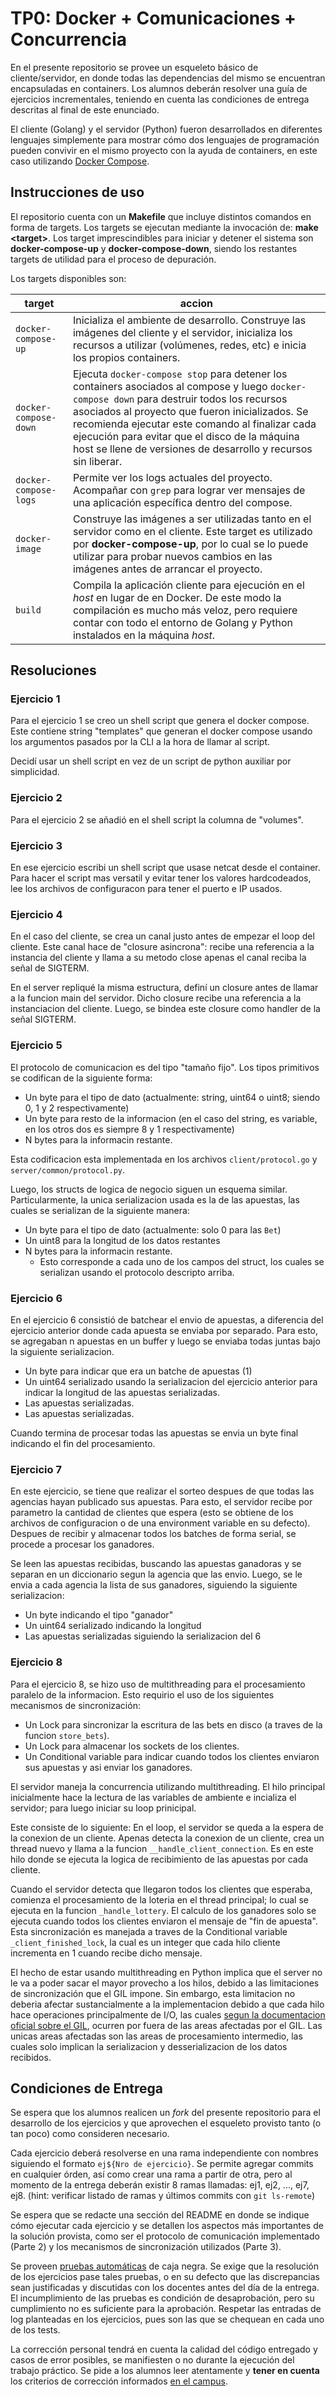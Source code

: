 # TP0: Docker + Comunicaciones + Concurrencia

En el presente repositorio se provee un esqueleto básico de cliente/servidor, en donde todas las dependencias del mismo se encuentran encapsuladas en containers. Los alumnos deberán resolver una guía de ejercicios incrementales, teniendo en cuenta las condiciones de entrega descritas al final de este enunciado.

 El cliente (Golang) y el servidor (Python) fueron desarrollados en diferentes lenguajes simplemente para mostrar cómo dos lenguajes de programación pueden convivir en el mismo proyecto con la ayuda de containers, en este caso utilizando [Docker Compose](https://docs.docker.com/compose/).

## Instrucciones de uso
El repositorio cuenta con un **Makefile** que incluye distintos comandos en forma de targets. Los targets se ejecutan mediante la invocación de:  **make \<target\>**. Los target imprescindibles para iniciar y detener el sistema son **docker-compose-up** y **docker-compose-down**, siendo los restantes targets de utilidad para el proceso de depuración.

Los targets disponibles son:

| target  | accion  |
|---|---|
|  `docker-compose-up`  | Inicializa el ambiente de desarrollo. Construye las imágenes del cliente y el servidor, inicializa los recursos a utilizar (volúmenes, redes, etc) e inicia los propios containers. |
| `docker-compose-down`  | Ejecuta `docker-compose stop` para detener los containers asociados al compose y luego  `docker-compose down` para destruir todos los recursos asociados al proyecto que fueron inicializados. Se recomienda ejecutar este comando al finalizar cada ejecución para evitar que el disco de la máquina host se llene de versiones de desarrollo y recursos sin liberar. |
|  `docker-compose-logs` | Permite ver los logs actuales del proyecto. Acompañar con `grep` para lograr ver mensajes de una aplicación específica dentro del compose. |
| `docker-image`  | Construye las imágenes a ser utilizadas tanto en el servidor como en el cliente. Este target es utilizado por **docker-compose-up**, por lo cual se lo puede utilizar para probar nuevos cambios en las imágenes antes de arrancar el proyecto. |
| `build` | Compila la aplicación cliente para ejecución en el _host_ en lugar de en Docker. De este modo la compilación es mucho más veloz, pero requiere contar con todo el entorno de Golang y Python instalados en la máquina _host_. |

## Resoluciones

### Ejercicio 1

Para el ejercicio 1 se creo un shell script que genera el docker compose. Este contiene string "templates" que generan el docker compose usando los argumentos pasados por la CLI a la hora de llamar al script.

Decidí usar un shell script en vez de un script de python auxiliar por simplicidad.

### Ejercicio 2

Para el ejercicio 2 se añadió en el shell script la columna de "volumes".

### Ejercicio 3

En ese ejercicio escribi un shell script que usase netcat desde el container. Para hacer el script mas versatil y evitar tener los valores hardcodeados, lee los archivos de configuracon para tener el puerto e IP usados.

### Ejercicio 4

En el caso del cliente, se crea un canal justo antes de empezar el loop del cliente. Este canal hace de "closure asincrona": recibe una referencia a la instancia del cliente y llama a su metodo close apenas el canal reciba la señal de SIGTERM.

En el server repliqué la misma estructura, definí un closure antes de llamar a la funcion main del servidor. Dicho closure recibe una referencia a la instanciacion del cliente.
Luego, se bindea este closure como handler de la señal SIGTERM.

### Ejercicio 5
El protocolo de comunicacion es del tipo "tamaño fijo". Los tipos primitivos se codifican de la siguiente forma:

- Un byte para el tipo de dato (actualmente: string, uint64 o uint8; siendo 0, 1 y 2 respectivamente)
- Un byte para resto de la informacion (en el caso del string, es variable, en los otros dos es siempre 8 y 1 respectivamente)
- N bytes para la informacin restante.

Esta codificacion esta implementada en los archivos `client/protocol.go` y `server/common/protocol.py`.

Luego, los structs de logica de negocio siguen un esquema similar. Particularmente, la unica serializacion usada es la de las apuestas, las cuales se serializan de la siguiente manera:
- Un byte para el tipo de dato (actualmente: solo 0 para las `Bet`)
- Un uint8 para la longitud de los datos restantes
- N bytes para la informacin restante.
    - Esto corresponde a cada uno de los campos del struct, los cuales se serializan usando el protocolo descripto arriba.

### Ejercicio 6
En el ejercicio 6 consistió de batchear el envio de apuestas, a diferencia del ejercicio anterior donde cada apuesta se enviaba por separado.
Para esto, se agregaban n apuestas en un buffer y luego se enviaba todas juntas bajo la siguiente serializacion.
- Un byte para indicar que era un batche de apuestas (1)
- Un uint64 serializado usando la serializacion del ejercicio anterior para indicar la longitud de las apuestas serializadas.
- Las apuestas serializadas.
- Las apuestas serializadas.

Cuando termina de procesar todas las apuestas se envia un byte final indicando el fin del procesamiento.

### Ejercicio 7
En este ejercicio, se tiene que realizar el sorteo despues de que todas las agencias hayan publicado sus apuestas. Para esto, el servidor recibe por parametro la cantidad de clientes que espera (esto se obtiene de los archivos de configuracion o de una environment variable en su defecto).
Despues de recibir y almacenar todos los batches de forma serial, se procede a procesar los ganadores.

Se leen las apuestas recibidas, buscando las apuestas ganadoras y se separan en un diccionario segun la agencia que las envio. Luego, se le envia a cada agencia la lista de sus ganadores, siguiendo la siguiente serializacion:
- Un byte indicando el tipo "ganador"
- Un uint64 serializado indicando la longitud
- Las apuestas serializadas siguiendo la serializacion del 6

### Ejercicio 8
Para el ejercicio 8, se hizo uso de multithreading para el procesamiento paralelo de la informacion.
Esto requirio el uso de los siguientes mecanismos de sincronización:
- Un Lock para sincronizar la escritura de las bets en disco (a traves de la funcion `store_bets`).
- Un Lock para almacenar los sockets de los clientes.
- Un Conditional variable para indicar cuando todos los clientes enviaron sus apuestas y asi enviar los ganadores.

El servidor maneja la concurrencia utilizando multithreading. El hilo principal inicialmente hace la lectura de las variables de ambiente e incializa el servidor; para luego iniciar su loop prinicipal.

Este consiste de lo siguiente:
En el loop, el servidor se queda a la espera de la conexion de un cliente. Apenas detecta la conexion de un cliente, crea un thread nuevo y llama a la funcion `__handle_client_connection`. Es en este hilo donde se ejecuta la logica de recibimiento de las apuestas por cada cliente.

Cuando el servidor detecta que llegaron todos los clientes que esperaba, comienza el procesamiento de la loteria en el thread principal; lo cual se ejecuta en la funcion `_handle_lottery`.
El calculo de los ganadores solo se ejecuta cuando todos los clientes enviaron el mensaje de "fin de apuesta". Esta sincronización es manejada a traves de la Conditional variable `_client_finished_lock`, la cual es un integer que cada hilo cliente incrementa en 1 cuando recibe dicho mensaje.

El hecho de estar usando multithreading en Python implica que el server no le va a poder sacar el mayor provecho a los hilos, debido a las limitaciones de sincronización que el GIL impone. Sin embargo, esta limitacion no deberia afectar sustancialmente a la implementacion debido a que cada hilo hace operaciones principalmente de I/O, las cuales [segun la documentacion oficial sobre el GIL](https://wiki.python.org/moin/GlobalInterpreterLock), ocurren por fuera de las areas afectadas por el GIL. Las unicas areas afectadas son las areas de procesamiento intermedio, las cuales solo implican la serializacion y desserializacion de los datos recibidos.


## Condiciones de Entrega
Se espera que los alumnos realicen un _fork_ del presente repositorio para el desarrollo de los ejercicios y que aprovechen el esqueleto provisto tanto (o tan poco) como consideren necesario.

Cada ejercicio deberá resolverse en una rama independiente con nombres siguiendo el formato `ej${Nro de ejercicio}`. Se permite agregar commits en cualquier órden, así como crear una rama a partir de otra, pero al momento de la entrega deberán existir 8 ramas llamadas: ej1, ej2, ..., ej7, ej8.
 (hint: verificar listado de ramas y últimos commits con `git ls-remote`)

Se espera que se redacte una sección del README en donde se indique cómo ejecutar cada ejercicio y se detallen los aspectos más importantes de la solución provista, como ser el protocolo de comunicación implementado (Parte 2) y los mecanismos de sincronización utilizados (Parte 3).

Se proveen [pruebas automáticas](https://github.com/7574-sistemas-distribuidos/tp0-tests) de caja negra. Se exige que la resolución de los ejercicios pase tales pruebas, o en su defecto que las discrepancias sean justificadas y discutidas con los docentes antes del día de la entrega. El incumplimiento de las pruebas es condición de desaprobación, pero su cumplimiento no es suficiente para la aprobación. Respetar las entradas de log planteadas en los ejercicios, pues son las que se chequean en cada uno de los tests.

La corrección personal tendrá en cuenta la calidad del código entregado y casos de error posibles, se manifiesten o no durante la ejecución del trabajo práctico. Se pide a los alumnos leer atentamente y **tener en cuenta** los criterios de corrección informados  [en el campus](https://campusgrado.fi.uba.ar/mod/page/view.php?id=73393).
